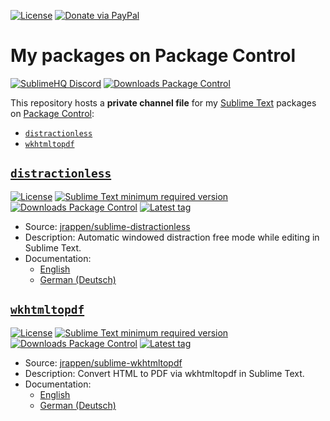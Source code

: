[![License](https://img.shields.io/github/license/jrappen/sublime-packages.svg?style=flat-square)](https://github.com/jrappen/sublime-packages/blob/master/LICENSE)
[![Donate via PayPal](https://img.shields.io/badge/paypal.me-jrappen-009cde.svg?style=flat-square&logo=paypal)](https://www.paypal.me/jrappen)

# My packages on Package Control

[![SublimeHQ Discord](https://img.shields.io/discord/280102180189634562?label=SublimeHQ%20Discord&logo=discord&style=flat-square)](https://discord.gg/D43Pecu)
[![Downloads Package Control](https://img.shields.io/badge/Package%20Control-jrappen-blue.svg?style=flat-square)](https://packagecontrol.io/browse/authors/jrappen)

This repository hosts a **private channel file** for my [Sublime Text](https://www.sublimetext.com) packages on [Package Control](https://packagecontrol.io):

* [`distractionless`](#distractionless)
* [`wkhtmltopdf`](#wkhtmltopdf)

## [`distractionless`](https://github.com/jrappen/sublime-distractionless)

[![License](https://img.shields.io/github/license/jrappen/sublime-distractionless.svg?style=flat-square)](https://github.com/jrappen/sublime-distractionless/blob/master/LICENSE)
[![Sublime Text minimum required version](https://img.shields.io/badge/ST-4074+-orange.svg?style=flat-square&logo=sublime-text)](https://www.sublimetext.com)
[![Downloads Package Control](https://img.shields.io/packagecontrol/dt/distractionless.svg?style=flat-square)](https://packagecontrol.io/packages/distractionless)
[![Latest tag](https://img.shields.io/github/tag/jrappen/sublime-distractionless.svg?style=flat-square&logo=github)](https://github.com/jrappen/sublime-distractionless/tags)

* Source: [jrappen/sublime-distractionless](https://github.com/jrappen/sublime-distractionless)
* Description: Automatic windowed distraction free mode while editing in Sublime Text.
* Documentation:
    * [English](https://github.com/jrappen/sublime-distractionless/blob/master/docs/en/README.md)
    * [German (Deutsch)](https://github.com/jrappen/sublime-distractionless/blob/master/docs/de/README.md)

## [`wkhtmltopdf`](https://github.com/jrappen/sublime-wkhtmltopdf)

[![License](https://img.shields.io/github/license/jrappen/sublime-wkhtmltopdf.svg?style=flat-square)](https://github.com/jrappen/sublime-wkhtmltopdf/blob/master/LICENSE)
[![Sublime Text minimum required version](https://img.shields.io/badge/ST-4074+-orange.svg?style=flat-square&logo=sublime-text)](https://www.sublimetext.com)
[![Downloads Package Control](https://img.shields.io/packagecontrol/dt/wkhtmltopdf.svg?style=flat-square)](https://packagecontrol.io/packages/wkhtmltopdf)
[![Latest tag](https://img.shields.io/github/tag/jrappen/sublime-wkhtmltopdf.svg?style=flat-square&logo=github)](https://github.com/jrappen/sublime-wkhtmltopdf/tags)

* Source: [jrappen/sublime-wkhtmltopdf](https://github.com/jrappen/sublime-wkhtmltopdf)
* Description: Convert HTML to PDF via wkhtmltopdf in Sublime Text.
* Documentation:
    * [English](https://github.com/jrappen/sublime-wkhtmltopdf/blob/master/docs/en/README.md)
    * [German (Deutsch)](https://github.com/jrappen/sublime-wkhtmltopdf/blob/master/docs/de/README.md)
